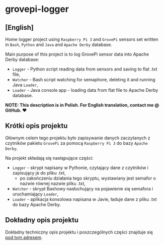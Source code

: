 # grovepi-logger

## [English]

Home logger project using `Raspberry Pi 3` and `GrovePi` sensors set written in `Bash`, `Python` and `Java` and `Apache Derby` database.

Main purpose of this project is to log GrovePi sensor data into Apache Derby database:
* `Logger` - Python script reading data from sensors and saving to flat .txt file,
* `Watcher` - Bash script watching for semaphore, deleting it and running Java `Loader`,
* `Loader` - Java console app - loading data from flat file to Apache Derby database.

**NOTE: This description is in Polish. For English translation, contact me @ GitHub. ❤**

## Krótki opis projektu

Głównym celem tego projektu było zapisywanie danych zaczytanych z czytników pakietu `GrovePi` za pomocą `Raspberry Pi 3` do bazy `Apache Derby`.

Na projekt składają się następujące części:
- `Logger` - skrypt napisany w Pythonie, czytający dane z czytników i zapisujący je do pliku .txt,
  - po zakończeniu działania tego skryptu, wystawiany jest semafor o nazwie równej nazwie pliku .txt,
- `Watcher` - skrypt Bashowy nasłuchujący na pojawienie się semafora i uruchamiający `Loader`,
- `Loader` - aplikacja konsolowa napisana w Javie, ładuje dane z pliku .txt do bazy Apache Derby.

## Dokładny opis projektu

Dokładny techniczny opis projektu i poszczególnych części znajduje się [pod tym adresem](DESCRIPTION.md).